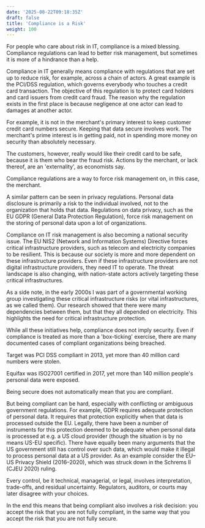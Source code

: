 ```yaml
---
date: '2025-08-22T09:18:35Z'
draft: false
title: 'Compliance is a Risk'
weight: 100
---
```


For people who care about risk in IT, compliance is a mixed blessing.
Compliance regulations can lead to better risk management, but sometimes it is more of a hindrance than a help.

Compliance in IT generally means compliance with regulations that are set up to reduce risk, for example, across a chain of actors.
A great example is the PCI/DSS regulation, which governs everybody who touches a credit card transaction.
The objective of this regulation is to protect card holders and card issuers from credit card fraud.
The reason why the regulation exists in the first place is because negligence at one actor can lead to damages at another actor.

For example, it is not in the merchant's primary interest to keep customer credit card numbers secure.
Keeping that data secure involves work.
The merchant's prime interest is in getting paid, not in spending more money on security than absolutely necessary.

The customers, however, really would like their credit card to be safe, because it is them who bear the fraud risk.
Actions by the merchant, or lack thereof, are an 'externality', as economists say.

Compliance regulations are a way to force risk management on, in this case, the merchant.

A similar pattern can be seen in privacy regulations.
Personal data disclosure is primarily a risk to the individual involved, not to the organization that holds that data.
Regulations on data privacy, such as the EU GDPR (General Data Protection Regulation), force risk management on the storing of personal data upon a lot of organizations.

Compliance on IT risk management is also becoming a national security issue.
The EU NIS2 (Network and Information Systems) Directive forces critical infrastructure providers, such as telecom and electricity companies to be resilient.
This is because our society is more and more dependent on these infrastructure providers.
Even if these infrastructure providers are not digital infrastructure providers, they need IT to operate.
The threat landscape is also changing, with nation-state actors actively targeting these critical infrastructures.

As a side note, in the early 2000s I was part of a governmental working group investigating these critical infrastructure risks (or vital infrastructures, as we called them).
Our research showed that there were many dependencies between them, but that they all depended on electricity.
This highlights the need for critical infrastructure protection.

While all these initiatives help, compliance does not imply security.
Even if compliance is treated as more than a 'box-ticking' exercise, there are many documented cases of compliant organizations being breached.

Target was PCI DSS compliant in 2013, yet more than 40 million card numbers were stolen.

Equifax was ISO27001 certified in 2017, yet more than 140 million people's personal data were exposed.

Being secure does not automatically mean that you are compliant.

But being compliant can be hard, especially with conflicting or ambiguous government regulations.
For example, GDPR requires adequate protection of personal data.
It requires that protection explicitly when that data is processed outside the EU.
Legally, there have been a number of instruments for this protection deemed to be adequate when personal data is processed at e.g. a US cloud provider (though the situation is by no means US-EU specific).
There have equally been many arguments that the US government still has control over such data, which would make it illegal to process personal data at a US provider.
As an example consider the EU–US Privacy Shield (2016–2020), which was struck down in the Schrems II (CJEU 2020) ruling.

Every control, be it technical, managerial, or legal, involves interpretation, trade-offs, and residual uncertainty.
Regulators, auditors, or courts may later disagree with your choices.

In the end this means that being compliant also involves a risk decision: you accept the risk that you are not fully compliant, in the same way that you accept the risk that you are not fully secure.
